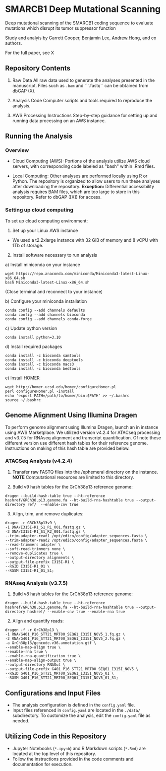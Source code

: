 # SMARCB1 Deep Mutational Scanning
Deep mutational scanning of the SMARCB1 coding sequence to evaluate mutations which disrupt its tumor suppressor function

Study and analyis by Garrett Cooper, Benjamin Lee, [Andrew Hong](https://www.thehonglab.org/), and co authors.

For the full paper, see X

## Repository Contents

1. Raw Data 
All raw data used to generate the analyses presented in the manuscript. Files such as ```.bam``` and ```.fastq`` can be obtained from dbGAP (X).

2. Analysis Code
Computer scripts and tools required to reproduce the analysis.

3. AWS Processing Instructions
Step-by-step guidance for setting up and running data processing on an AWS instance.

## Running the Analysis

### Overview
- Cloud Computing (AWS): Portions of the analysis utilize AWS cloud servers, with corresponding code labeled as "bash" within .Rmd files.

- Local Computing: Other analyses are performed locally using R or Python. The repository is organized to allow users to run these analyses after downloading the repository. **Exception:** Differential accessibility analysis requires BAM files, which are too large to store in this repository. Refer to dbGAP ([X]) for access.



### Setting up cloud computing
To set up cloud computing environment:

1. Set up your Linux AWS instance
  - We used a t2.2xlarge instance with 32 GiB of memory and 8 vCPU with 1Tb of storage.
  
2. Install software necessary to run analysis

a) Install miniconda on your instance
```
wget https://repo.anaconda.com/miniconda/Miniconda3-latest-Linux-x86_64.sh
bash Miniconda3-latest-Linux-x86_64.sh
```
(Close terminal and reconnect to your instance)

b) Configure your miniconda installation
```
conda config --add channels defaults
conda config --add channels bioconda
conda config --add channels conda-forge
```

c) Update python version
```
conda install python=3.10
```

d) Install required packages
```
conda install -c bioconda samtools
conda install -c bioconda deeptools
conda install -c bioconda macs3
conda install -c bioconda bedtools
```

e) Install HOMER
```
wget http://homer.ucsd.edu/homer/configureHomer.pl
perl configureHomer.pl -install
echo 'export PATH=/path/to/homer/bin:$PATH' >> ~/.bashrc
source ~/.bashrc
```

## Genome Alignment Using Illumina Dragen

To perform genome alignment using Illumina Dragen, launch an in instance using AWS Marketplace.
We utilized version v4.2.4 for ATACseq processing and v3.7.5 for RNAseq alignment and transcript quantification. Of note these different version use different hash tables for their reference genome. Instructions on making of this hash table are provided below.

### ATACSeq Analysis (v4.2.4)
1. Transfer raw FASTQ files into the /ephemeral directory on the instance.
**NOTE** Computational resources are limited to this directory. 

2. Build v9 hash tables for the GrCh38p13 reference genome:

```
dragen --build-hash-table true --ht-reference hashref/GRCh38.p13.genome.fa --ht-build-rna-hashtable true --output-directory ref/  --enable-cnv true
```

3. Align, trim, and remove duplicates:

```
dragen -r GRCh38p13v9 \
-1 DNA/I315I-R1_S1_R1_001.fastq.gz \
-2 DNA/I315I-R1_S1_R2_001.fastq.gz \
--trim-adapter-read1 /opt/edico/config/adapter_sequences.fasta \
--trim-adapter-read2 /opt/edico/config/adapter_sequences.fasta \
--read-trimmers adapter \
--soft-read-trimmers none \
--remove-duplicates true \
--output-directory alignments \
--output-file-prefix I315I-R1 \
--RGID I315I-R1_01 \
--RGSM I315I-R1_01_S1;
```

### RNAseq Analysis (v3.7.5)
1. Build v8 hash tables for the GrCh38p13 reference genome:

```
dragen --build-hash-table true --ht-reference hashref/GRCh38.p13.genome.fa --ht-build-rna-hashtable true --output-directory hashref/ --enable-cnv true --enable-rna true
```

2. Align and quantify reads:

```
dragen -f -r GrCh38p13 \
-1 RNA/G401_P16_STT21_MRT00_SEQ61_I315I_NOV5_1.fq.gz \
-2 RNA/G401_P16_STT21_MRT00_SEQ61_I315I_NOV5_2.fq.gz \
-a GrCh38p13/gencode.v36.annotation.gtf \
--enable-map-align true \
--enable-rna true \
--enable-rna-quantification true \
--enable-map-align-output true \
--output-directory RNAOut \
--output-file-prefix G401_P16_STT21_MRT00_SEQ61_I315I_NOV5 \
--RGID G401_P16_STT21_MRT00_SEQ61_I315I_NOV5_01 \
--RGSM G401_P16_STT21_MRT00_SEQ61_I315I_NOV5_01_S1;
```


## Configurations and Input Files

- The analysis configuration is defined in the ```config.yaml``` file.
- Input files referenced in ```config.yaml``` are located in the ```./data/``` subdirectory.
To customize the analysis, edit the ```config.yaml``` file as needed.


## Utilizing Code in this Repository

- Jupyter Notebooks (```*.ipynb```) and R Markdown scripts (```*.Rmd```) are located at the top level of this repository.
- Follow the instructions provided in the code comments and documentation for execution.




